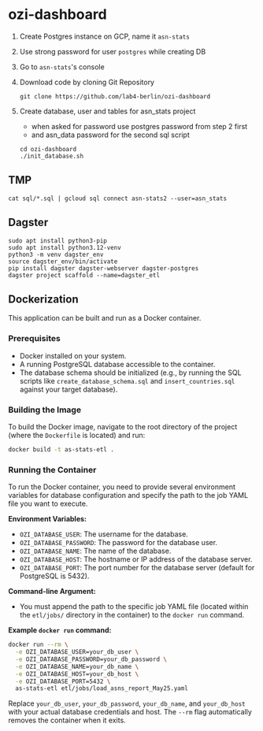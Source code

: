 # ozi-dashboard

1. Create Postgres instance on GCP, name it `asn-stats`
2. Use strong password for user `postgres` while creating DB
3. Go to `asn-stats`'s console
4. Download code by cloning Git Repository

    ```
    git clone https://github.com/lab4-berlin/ozi-dashboard
    ```

5. Create database, user and tables for asn_stats project

    - when asked for password use postgres password from step 2 first
    - and asn_data password for the second sql script

    ```
    cd ozi-dashboard
    ./init_database.sh
    ```

## TMP

```
cat sql/*.sql | gcloud sql connect asn-stats2 --user=asn_stats
```

## Dagster

```
sudo apt install python3-pip
sudo apt install python3.12-venv
python3 -m venv dagster_env
source dagster_env/bin/activate
pip install dagster dagster-webserver dagster-postgres
dagster project scaffold --name=dagster_etl
```

## Dockerization

This application can be built and run as a Docker container.

### Prerequisites

*   Docker installed on your system.
*   A running PostgreSQL database accessible to the container.
*   The database schema should be initialized (e.g., by running the SQL scripts like `create_database_schema.sql` and `insert_countries.sql` against your target database).

### Building the Image

To build the Docker image, navigate to the root directory of the project (where the `Dockerfile` is located) and run:

```sh
docker build -t as-stats-etl .
```

### Running the Container

To run the Docker container, you need to provide several environment variables for database configuration and specify the path to the job YAML file you want to execute.

**Environment Variables:**

*   `OZI_DATABASE_USER`: The username for the database.
*   `OZI_DATABASE_PASSWORD`: The password for the database user.
*   `OZI_DATABASE_NAME`: The name of the database.
*   `OZI_DATABASE_HOST`: The hostname or IP address of the database server.
*   `OZI_DATABASE_PORT`: The port number for the database server (default for PostgreSQL is 5432).

**Command-line Argument:**

*   You must append the path to the specific job YAML file (located within the `etl/jobs/` directory in the container) to the `docker run` command.

**Example `docker run` command:**

```sh
docker run --rm \
  -e OZI_DATABASE_USER=your_db_user \
  -e OZI_DATABASE_PASSWORD=your_db_password \
  -e OZI_DATABASE_NAME=your_db_name \
  -e OZI_DATABASE_HOST=your_db_host \
  -e OZI_DATABASE_PORT=5432 \
  as-stats-etl etl/jobs/load_asns_report_May25.yaml
```

Replace `your_db_user`, `your_db_password`, `your_db_name`, and `your_db_host` with your actual database credentials and host. The `--rm` flag automatically removes the container when it exits.
